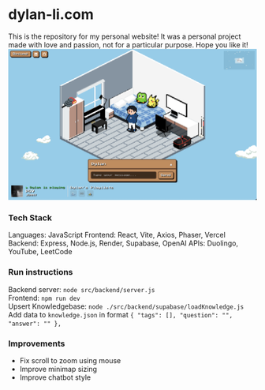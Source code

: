 # dylan-li.com
This is the repository for my personal website! It was a personal project made with love and passion, not for a particular purpose. Hope you like it!
![website preview](/website.png)

### Tech Stack
Languages: JavaScript
Frontend: React, Vite, Axios, Phaser, Vercel
Backend: Express, Node.js, Render, Supabase, OpenAI
APIs: Duolingo, YouTube, LeetCode

### Run instructions
Backend server: `node src/backend/server.js` <br>
Frontend: `npm run dev` <br>
Upsert Knowledgebase: `node ./src/backend/supabase/loadKnowledge.js` <br>
Add data to `knowledge.json` in format `{ "tags": [], "question": "", "answer": "" },`

### Improvements
- Fix scroll to zoom using mouse
- Improve minimap sizing
- Improve chatbot style
